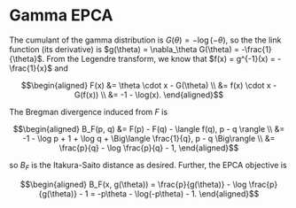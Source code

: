 # Gamma EPCA

The cumulant of the gamma distribution is $G(\theta) = -\log(-\theta)$, so the the link function (its derivative) is $g(\theta) = \nabla_\theta G(\theta) = -\frac{1}{\theta}$. From the Legendre transform, we know that $f(x) = g^{-1}(x) = -\frac{1}{x}$ and 

$$\begin{aligned}
F(x) 
&= \theta \cdot x - G(\theta) \\
&= f(x) \cdot x - G(f(x)) \\
&= -1 - \log(x).
\end{aligned}$$

The Bregman divergence induced from $F$ is

$$\begin{aligned}
B_F(p, q) 
&= F(p) - F(q) - \langle f(q), p - q \rangle \\
&= -1 - \log p + 1 + \log q + \Big\langle \frac{1}{q}, p - q \Big\rangle \\
&= \frac{p}{q} - \log \frac{p}{q} - 1,
\end{aligned}$$

so  $B_F$ is the Itakura-Saito distance as desired. Further, the EPCA objective is

$$\begin{aligned}
B_F(x, g(\theta)) = \frac{p}{g(\theta)} - \log \frac{p}{g(\theta)} - 1 = -p\theta - \log(-p\theta) - 1.
\end{aligned}$$
